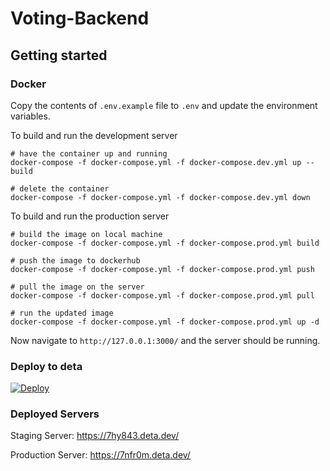# Voting-Backend

## Getting started

### Docker

Copy the contents of `.env.example` file to `.env` and update the environment variables.

To build and run the development server

```shell
# have the container up and running
docker-compose -f docker-compose.yml -f docker-compose.dev.yml up --build

# delete the container
docker-compose -f docker-compose.yml -f docker-compose.dev.yml down
```

To build and run the production server

```shell
# build the image on local machine
docker-compose -f docker-compose.yml -f docker-compose.prod.yml build

# push the image to dockerhub
docker-compose -f docker-compose.yml -f docker-compose.prod.yml push

# pull the image on the server
docker-compose -f docker-compose.yml -f docker-compose.prod.yml pull

# run the updated image
docker-compose -f docker-compose.yml -f docker-compose.prod.yml up -d
```

Now navigate to `http://127.0.0.1:3000/` and the server should be running.

### Deploy to deta

[![Deploy](https://button.deta.dev/1/svg)](https://go.deta.dev/deploy?repo=https://github.com/LeapChain/Voting-Backend)

### Deployed Servers

Staging Server: https://7hy843.deta.dev/

Production Server: https://7nfr0m.deta.dev/
